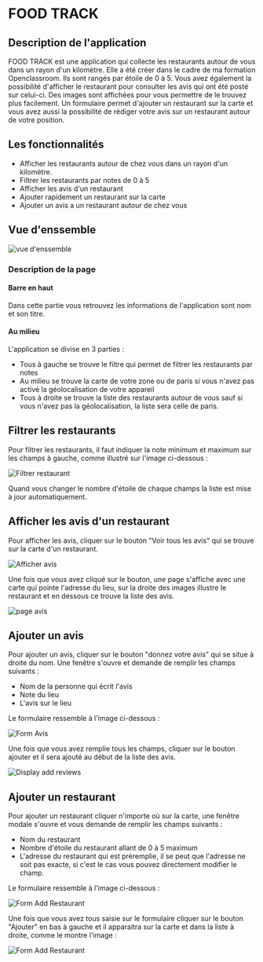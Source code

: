 # FOOD TRACK

## Description de l'application
FOOD TRACK est une application qui collecte les restaurants autour de vous dans un rayon d'un kilomètre. Elle a été créer dans le cadre de ma formation Openclassroom. Ils sont rangés par étoile de 0 à 5. Vous avez également la possibilité d'afficher le restaurant pour consulter les avis qui ont été posté sur celui-ci. Des images sont affichées pour vous permettre de le trouvez plus facilement. Un formulaire permet d'ajouter un restaurant sur la carte et vous avez aussi la possibilité de rédiger votre avis sur un restaurant autour de votre position.

## Les fonctionnalités
* Afficher les restaurants autour de chez vous dans un rayon d'un kilomètre.
* Filtrer les restaurants par notes de 0 à 5
* Afficher les avis d'un restaurant
* Ajouter rapidement un restaurant sur la carte
* Ajouter un avis a un restaurant autour de chez vous

## Vue d'enssemble
![vue d'enssemble](./docs/img/ensemble.jpg)

### Description de la page

#### Barre en haut
Dans cette partie vous retrouvez les informations de l'application sont nom et son titre.

#### Au milieu
L'application se divise en 3 parties :
- Tous à gauche se trouve le filtre qui permet de filtrer les restaurants par notes
- Au milieu se trouve la carte de votre zone ou de paris si vous n'avez pas activé la géolocalisation de votre appareil
- Tous à droite se trouve la liste des restaurants autour de vous sauf si vous n'avez pas la géolocalisation, la liste sera celle de paris.

## Filtrer les restaurants

Pour filtrer les restaurants, il faut indiquer la note minimum et maximum sur les champs à gauche, comme illustré sur l'image ci-dessous :

![Filtrer restaurant](docs/img/filtre.jpg)

Quand vous changer le nombre d'étoile de chaque champs la liste est mise à jour automatiquement.

## Afficher les avis d'un restaurant

Pour afficher les avis, cliquer sur le bouton "Voir tous les avis" qui se trouve sur la carte d'un restaurant.

![Afficher avis](docs/img/display_reviews.jpg)

Une fois que vous avez cliqué sur le bouton, une page s'affiche avec une carte qui pointe l'adresse du lieu, sur la droite des images illustre le restaurant et en dessous ce trouve la liste des avis.

![page avis](docs/img/reviews.jpg)

## Ajouter un avis

Pour ajouter un avis, cliquer sur le bouton "donnez votre avis" qui se situe à droite du nom. Une fenêtre s'ouvre et demande de remplir les champs suivants :

* Nom de la personne qui écrit l'avis
* Note du lieu
* L'avis sur le lieu

Le formulaire ressemble à l'image ci-dessous :

![Form Avis](docs/img/form_add_reviews.jpg)

Une fois que vous avez remplie tous les champs, cliquer sur le bouton ajouter et il sera ajouté au début de la liste des avis.

![Display add reviews](docs/img/display_add_reviews.jpg)

## Ajouter un restaurant

Pour ajouter un restaurant cliquer n'importe où sur la carte, une fenêtre modale s'ouvre et vous demande de remplir les champs suivants :

* Nom du restaurant
* Nombre d'étoile du restaurant allant de 0 à 5 maximum
* L'adresse du restaurant qui est préremplie, il se peut que l'adresse ne soit pas exacte, si c'est le cas vous pouvez directement modifier le champ.

Le formulaire ressemble à l'image ci-dessous :

![Form Add Restaurant](docs/img/form_add_restaurant.jpg)

Une fois que vous avez tous saisie sur le formulaire cliquer sur le bouton "Ajouter" en bas à gauche et il apparaitra sur la carte et dans la liste à droite, comme le montre l'image :

![Form Add Restaurant](docs/img/add_map_restaurant.jpg)




